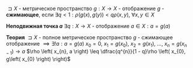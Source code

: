$\sqsupset X$ - метрическое пространство
$g: X \to X$ - отображение
$g$ - **сжимающее**, если $\exists q < 1: \rho \left( g\left( x \right), g\left( y \right) \right) < q\rho \left( x, y \right),\ \forall x, y \in X$

**Неподвижная точка $a$**
$\exists q: X \to X$ - отображение
$a \in X: a = g\left( a \right)$

**Теория**
$\sqsupset  X$ - полное метрическое пространство
$g$ - сжимающее отображение $\implies \exists ! a: a = g\left( a \right)$
$x_{0} = 0,\ x_{1} = g\left( x_{0} \right),\ x_{2} = g\left( x_{1} \right),\ \ldots,\ x_{n} = g\left( x_{n - 1} \right) \to a$
$\rho \left( x_{n}, a \right) \leq \dfrac{q^{n}}{1 - q}\rho \left( x_{0}, g\left( x_{0} \right) \right)$
